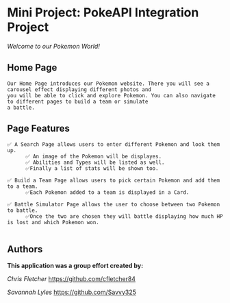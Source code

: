 # **Mini Project: PokeAPI Integration Project**

*Welcome to our Pokemon World!*

## **Home Page**
```
Our Home Page introduces our Pokemon website. There you will see a carousel effect displaying different photos and
you will be able to click and explore Pokemon. You can also navigate to different pages to build a team or simulate
a battle.
```
## **Page Features**
```
✅ A Search Page allows users to enter different Pokemon and look them up.
      ✅ An image of the Pokemon will be displayes.
      ✅ Abilities and Types will be listed as well.
      ✅Finally a list of stats will be shown too.
    
✅ Build a Team Page allows users to pick certain Pokemon and add them to a team.
      ✅Each Pokemon added to a team is displayed in a Card.

✅ Battle Simulator Page allows the user to choose between two Pokemon to battle.
      ✅Once the two are chosen they will battle displaying how much HP is lost and which Pokemon won.


```
## Authors

**This application was a group effort created by:**     

*Chris Fletcher* https://github.com/cfletcher84

*Savannah Lyles* https://github.com/Savvy325
